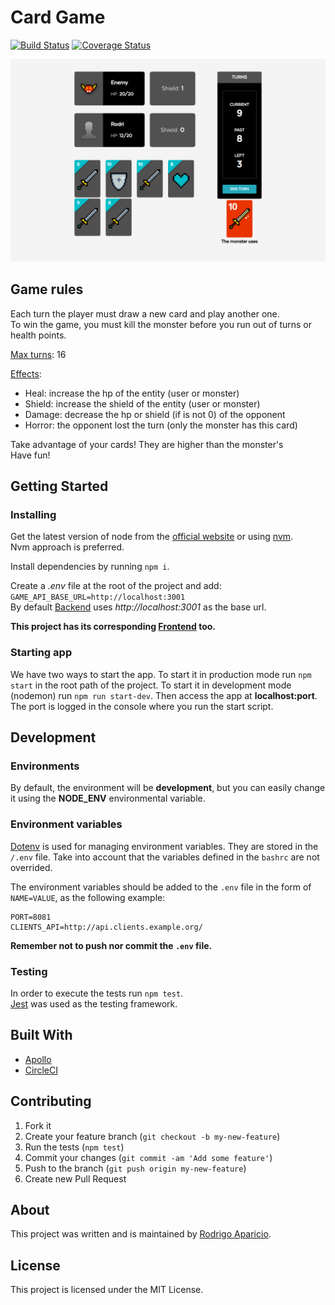# Card Game

[![Build Status](https://circleci.com/gh/raparicio6/card-game-graphql.svg?style=shield)](https://circleci.com/gh/raparicio6/card-game-graphql)
[![Coverage Status](https://coveralls.io/repos/github/raparicio6/card-game-graphql/badge.svg?branch=master)](https://coveralls.io/github/raparicio6/card-game-graphql?branch=master)

<img alt="App" src="./app-image.png">

## Game rules

Each turn the player must draw a new card and play another one.  
To win the game, you must kill the monster before you run out of turns or health points.‍

<ins>Max turns</ins>: 16

<ins>Effects</ins>:  
* Heal: increase the hp of the entity (user or monster)  
* Shield: increase the shield of the entity (user or monster)  
* Damage: decrease the hp or shield (if is not 0) of the opponent  
* Horror: the opponent lost the turn (only the monster has this card)  

Take advantage of your cards! They are higher than the monster's  
Have fun!

## Getting Started

### Installing

Get the latest version of node from the [official website](https://nodejs.org/) or using [nvm](https://github.com/creationix/nvm).  
Nvm approach is preferred.

Install dependencies by running `npm i`.

Create a *.env* file at the root of the project and add:  
`GAME_API_BASE_URL=http://localhost:3001`  
By default [Backend](https://github.com/raparicio6/card-game-node) uses *http://localhost:3001* as the base url.

**This project has its corresponding [Frontend](https://github.com/raparicio6/card-game-react) too.**

### Starting app

We have two ways to start the app. To start it in production mode run `npm start` in the root path of the project. To start it in development mode (nodemon) run `npm run start-dev`. Then access the app at **localhost:port**. The port is logged in the console where you run the start script.

## Development

### Environments

By default, the environment will be **development**, but you can easily change it using the **NODE_ENV** environmental variable.

### Environment variables

[Dotenv](https://www.npmjs.com/package/dotenv) is used for managing environment variables. They are stored in the `/.env` file. Take into account that the variables defined in the `bashrc` are not overrided.

The environment variables should be added to the `.env` file in the form of `NAME=VALUE`, as the following example:

```
PORT=8081
CLIENTS_API=http://api.clients.example.org/
```

**Remember not to push nor commit the `.env` file.**

### Testing

In order to execute the tests run `npm test`.  
[Jest](https://jestjs.io/) was used as the testing framework.

## Built With

* [Apollo](https://www.apollographql.com/docs/apollo-server/)
* [CircleCI](https://circleci.com/)

## Contributing

1. Fork it
2. Create your feature branch (`git checkout -b my-new-feature`)
3. Run the tests (`npm test`)
4. Commit your changes (`git commit -am 'Add some feature'`)
5. Push to the branch (`git push origin my-new-feature`)
6. Create new Pull Request

## About

This project was written and is maintained by [Rodrigo Aparicio](https://github.com/raparicio6).

## License

This project is licensed under the MIT License.
